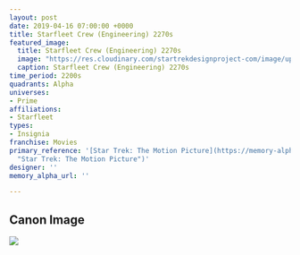 ```yaml
---
layout: post
date: 2019-04-16 07:00:00 +0000
title: Starfleet Crew (Engineering) 2270s
featured_image:
  title: Starfleet Crew (Engineering) 2270s
  image: "https://res.cloudinary.com/startrekdesignproject-com/image/upload/v1555443506/StarfleetCrewEngineering2270s.png"
  caption: Starfleet Crew (Engineering) 2270s
time_period: 2200s
quadrants: Alpha
universes:
- Prime
affiliations:
- Starfleet
types:
- Insignia
franchise: Movies
primary_reference: '[Star Trek: The Motion Picture](https://memory-alpha.fandom.com/wiki/Star_Trek:_The_Motion_Picture
  "Star Trek: The Motion Picture")'
designer: ''
memory_alpha_url: ''

---
```

## Canon Image

![](https://res.cloudinary.com/startrekdesignproject-com/image/upload/v1555443507/StarfleetCrewEngineering2270s1.jpg)